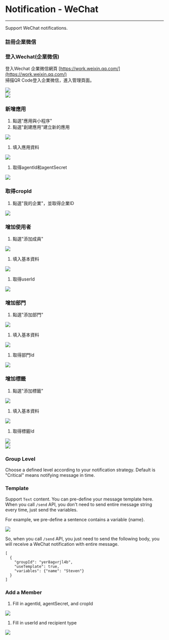 # Notification - WeChat

---

Support WeChat notifications.

### 註冊企業微信

### 登入Wechat\(企業微信\)

登入Wechat 企業微信網頁 [https://work.weixin.qq.com/](https://work.weixin.qq.com/)  
掃描QR Code登入企業微信，進入管理頁面。

![](/assets/wechat_business_login.png)  
![](/assets/wechat_business_login_qrcode.png)

### 新增應用

1. 點選"應用與小程序"
2. 點選"創建應用"建立新的應用

![](/assets/wechat_business_add_application.png)

1. 填入應用資料

![](/assets/wechat_business_input_application.png)

1. 取得agentId和agentSecret

![](/assets/wechat_business_application_info.png)

### 取得cropId

1. 點選"我的企業"，並取得企業ID

![](/assets/wechat_business_info.png)

### 增加使用者

1. 點選"添加成員"

![](/assets/wechataddnew.png)

1. 填入基本資料

![](/assets/wechat_business_user_info.png)

1. 取得userId

![](/assets/wechat_business_userId.png)

### 增加部門

1. 點選"添加部門"

![](/assets/wechat_business_add_party.png)

1. 填入基本資料

![](/assets/wechat_business_party_info.png)

1. 取得部門Id

![](/assets/wechat_business_partyId.png)

### 增加標籤

1. 點選"添加標籤"

![](/assets/wechat_business_add_tag.png)

1. 填入基本資料

![](/assets/wechat_business_tag_info.png)

1. 取得標籤Id

![](/assets/wechat_business_tagId1.png)  
![](/assets/wechat_business_tagId2.png)

### Group Level

Choose a defined level according to your notification strategy. Default is "Critical" means notifying message in time.

### Template

Support `Text` content. You can pre-define your message template here. When you call `/send` API, you don't need to send entire message string every time, just send the variables.

For example, we pre-define a sentence contains a variable {name}.

![](/assets/text_template.png)

So, when you call `/send` API, you just need to send the following body, you will receive a WeChat notification with entire message.

```
[
  {
    "groupId": "yer8agvrjl4b",
    "useTemplate": true,
    "variables": {"name": "Steven"}
  }
]
```

### Add a Member

1. Fill in agentId, agentSecret, and cropId

![](/assets/wechat_business_add_member1.png)

1. Fill in userId and recipient type

![](/assets/wechat_business_add_member2.png)

